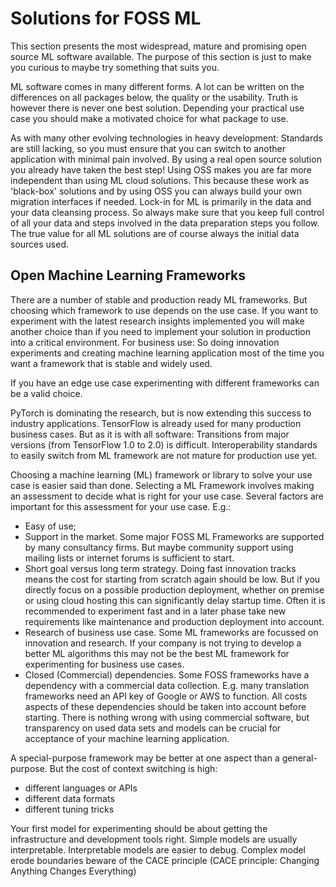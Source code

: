 # Solutions for FOSS ML

This section presents the most widespread, mature and promising open
source ML software available. The purpose of this section is just to
make you curious to maybe try something that suits you.

ML software comes in many different forms. A lot can be written on the
differences on all packages below, the quality or the usability. Truth
is however there is never one best solution. Depending your practical
use case you should make a motivated choice for what package to use.

As with many other evolving technologies in heavy development: Standards
are still lacking, so you must ensure that you can switch to another
application with minimal pain involved. By using a real open source
solution you already have taken the best step! Using OSS makes you are
far more independent than using ML cloud solutions. This because these
work as 'black-box' solutions and by using OSS you can always build your
own migration interfaces if needed. Lock-in for ML is primarily in the
data and your data cleansing process. So always make sure that you keep
full control of all your data and steps involved in the data preparation
steps you follow. The true value for all ML solutions are of course
always the initial data sources used.

## Open Machine Learning Frameworks


There are a number of stable and production ready ML frameworks. But
choosing which framework to use depends on the use case. If you want to
experiment with the latest research insights implemented you will make
another choice than if you need to implement your solution in production
into a critical environment. For business use: So doing innovation
experiments and creating machine learning application most of the time
you want a framework that is stable and widely used.

If you have an edge use case experimenting with different frameworks can
be a valid choice.

PyTorch is dominating the research, but is now extending this success to
industry applications. TensorFlow is already used for many production
business cases. But as it is with all software: Transitions from major
versions (from TensorFlow 1.0 to 2.0) is difficult. Interoperability
standards to easily switch from ML framework are not mature for
production use yet.


Choosing a machine learning (ML) framework or library to solve your use
case is easier said than done. Selecting a ML Framework involves making
an assessment to decide what is right for your use case. Several factors
are important for this assessment for your use case. E.g.:

-   Easy of use;
-   Support in the market. Some major FOSS ML Frameworks are supported
    by many consultancy firms. But maybe community support using mailing
    lists or internet forums is sufficient to start.
-   Short goal versus long term strategy. Doing fast innovation tracks
    means the cost for starting from scratch again should be low. But if
    you directly focus on a possible production deployment, whether on
    premise or using cloud hosting this can significantly delay startup
    time. Often it is recommended to experiment fast and in a later
    phase take new requirements like maintenance and production
    deployment into account.
-   Research of business use case. Some ML frameworks are focussed on
    innovation and research. If your company is not trying to develop a
    better ML algorithms this may not be the best ML framework for
    experimenting for business use cases.
-   Closed (Commercial) dependencies. Some FOSS frameworks have a
    dependency with a commercial data collection. E.g. many translation
    frameworks need an API key of Google or AWS to function. All costs
    aspects of these dependencies should be taken into account before
    starting. There is nothing wrong with using commercial software, but
    transparency on used data sets and models can be crucial for
    acceptance of your machine learning application.

A special-purpose framework may be better at one aspect than a
general-purpose. But the cost of context switching is high:

-   different languages or APIs
-   different data formats
-   different tuning tricks

Your first model for experimenting should be about getting the
infrastructure and development tools right. Simple models are usually
interpretable. Interpretable models are easier to debug. Complex model
erode boundaries beware of the CACE principle (CACE principle: Changing
Anything Changes Everything)


```{tableofcontents}
```
